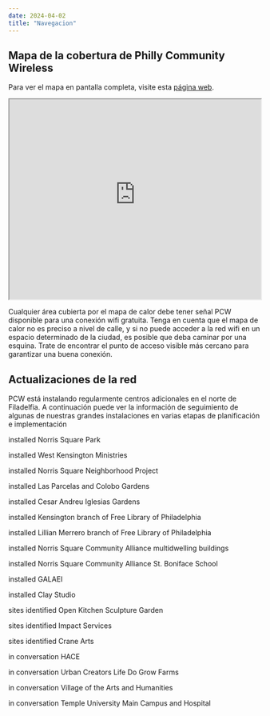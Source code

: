 ```yaml
---
date: 2024-04-02
title: "Navegacion"
---
```


## Mapa de la cobertura de Philly Community Wireless

Para ver el mapa en pantalla completa, visite esta [página web](https://phillycommunitywireless.github.io/pcwnetworkmap/). 

<iframe src="https://phillycommunitywireless.github.io/pcwnetworkmap/" width="100%" height="400"/></iframe>
  
Cualquier área cubierta por el mapa de calor debe tener señal PCW disponible para una conexión wifi gratuita. Tenga en cuenta que el mapa de calor no es preciso a nivel de calle, y si no puede acceder a la red wifi en un espacio determinado de la ciudad, es posible que deba caminar por una esquina. Trate de encontrar el punto de acceso visible más cercano para garantizar una buena conexión.

## Actualizaciones de la red

PCW está instalando regularmente centros adicionales en el norte de Filadelfia. A continuación puede ver la información de seguimiento de algunas de nuestras grandes instalaciones en varias etapas de planificación e implementación

<span class="bg-gold black ph2 pv1 br3 small-caps">installed</span> Norris Square Park 

<span class="bg-gold black ph2 pv1 br3 small-caps">installed</span> West Kensington Ministries

<span class="bg-gold black ph2 pv1 br3 small-caps">installed</span> Norris Square Neighborhood Project

<span class="bg-gold black ph2 pv1 br3 small-caps">installed</span> Las Parcelas and Colobo Gardens

<span class="bg-gold black ph2 pv1 br3 small-caps">installed</span> Cesar Andreu Iglesias Gardens

<span class="bg-gold black ph2 pv1 br3 small-caps">installed</span> Kensington branch of Free Library of Philadelphia

<span class="bg-gold black ph2 pv1 br3 small-caps">installed</span> Lillian Merrero branch of Free Library of Philadelphia

<span class="bg-gold black ph2 pv1 br3 small-caps">installed</span> Norris Square Community Alliance multidwelling buildings

<span class="bg-gold black ph2 pv1 br3 small-caps">installed</span> Norris Square Community Alliance St. Boniface School

<span class="bg-gold black ph2 pv1 br3 small-caps">installed</span> GALAEI

<span class="bg-gold black ph2 pv1 br3 small-caps">installed</span> Clay Studio

<span class="bg-yellow dark-gray ph2 pv1 br3 small-caps">sites identified</span> Open Kitchen Sculpture Garden

<span class="bg-yellow dark-gray ph2 pv1 br3 small-caps">sites identified</span> Impact Services

<span class="bg-yellow dark-gray ph2 pv1 br3 small-caps">sites identified</span> Crane Arts

<span class="bg-light-yellow near-black ph2 pv1 br3 small-caps">in conversation</span> HACE

<span class="bg-light-yellow near-black ph2 pv1 br3 small-caps">in conversation</span> Urban Creators Life Do Grow Farms

<span class="bg-light-yellow near-black ph2 pv1 br3 small-caps">in conversation</span> Village of the Arts and Humanities

<span class="bg-light-yellow near-black ph2 pv1 br3 small-caps">in conversation</span> Temple University Main Campus and Hospital
